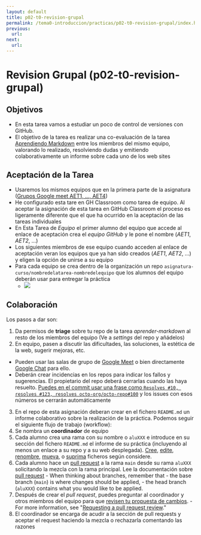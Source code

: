 ```yaml
---
layout: default
title: p02-t0-revision-grupal
permalink: /tema0-introduccion/practicas/p02-t0-revision-grupal/index.html
previous: 
  url: 
next:
  url: 
---
```


# Revision Grupal (p02-t0-revision-grupal)

## Objetivos

* En esta tarea vamos a estudiar un poco de control de versiones con GitHub. 
* El objetivo de la tarea es realizar una co-evaluación de la tarea [Aprendiendo Markdown]({{site.baseurl}}/tema0-introduccion/practicas/p02-t0-aprender-markdown/index.html) entre los miembros del mismo equipo, valorando lo realizado, resolviendo dudas y emitiendo colaborativamente un informe sobre cada uno de los web sites

## Aceptación de la Tarea

* Usaremos los mismos equipos que en la primera parte de la asignatura ([Grupos Google meet AET1, ..., AET4](https://campusdoctoradoyposgrado.ull.es/mod/page/view.php?id=284636))
* He configurado esta tare en GH Classroom como tarea de equipo. Al aceptar la asignación de esta tarea en GitHub Classroom el proceso es ligeramente diferente que el que ha ocurrido en la aceptación de las tareas individuales
* En Esta Tarea de *Equipo* el primer alumno del equipo que accede al enlace de aceptación crea el *equipo GitHub* y le pone el nombre (*AET1*, *AET2*, ...)
* Los siguientes miembros de ese equipo cuando acceden al enlace de aceptación veran los equipos que ya han sido creados (*AET1*, *AET2*, ...) y eligen la opción de unirse  a su equipo 
* Para cada equipo se crea dentro de la organización un repo `asignatura-curso/nombredelatarea-nombredelequipo` que los alumnos del equipo  deberán usar para entregar la práctica
   * ![]({{site.baseurl}}/assets/images/classroom-equipos.png)


## Colaboración

Los pasos a dar son:

1. Da permisos de **triage** sobre tu repo de la tarea *aprender-markdown* al resto de los miembros del equipo (Ve a *settings* del repo y añádelos)
2. En equipo, pasen a discutir las dificultades, las soluciones, la estética de la web, sugerir mejoras, etc. 
  * Pueden usar las salas de grupo de [Google Meet](https://campusdoctoradoyposgrado.ull.es/mod/page/view.php?id=284636) o bien directamente [Google Chat](https://chat.google.com) para ello. 
  * Deberán crear incidencias en los repos para indicar los fallos y  sugerencias. El propietario del repo deberá cerrarlas cuando las haya resuelto. [Puedes en el commit usar una frase como `Resolves #10, resolves #123, resolves octo-org/octo-repo#100`](https://docs.github.com/en/free-pro-team@latest/github/managing-your-work-on-github/linking-a-pull-request-to-an-issue) y los issues con esos números se cerrarán automáticamente
3. En el repo de esta asignación deberan crear en el fichero `README.md` un informe colaborativo sobre la realización de la práctica. Podemos seguir el siguiente flujo de trabajo (workflow):
  1. Se nombra un **coordinador** de equipo
  2. Cada alumno  crea una rama con su nombre o `aluXXX` e introduce en su sección del fichero `README.md` el informe de su práctica (incluyendo al menos un enlace a su repo y a su web desplegada).
  [Cree](https://docs.github.com//en/free-pro-team@latest/articles/creating-new-files), [edite](https://docs.github.com//en/free-pro-team@latest/articles/editing-files), [renombre](https://docs.github.com//en/free-pro-team@latest/articles/renaming-a-file), [mueva](https://docs.github.com//en/free-pro-team@latest/articles/moving-a-file-to-a-new-location), o [suprima](https://docs.github.com//en/free-pro-team@latest/articles/deleting-files) ficheros según considere.
  3. Cada alumno hace un [pull request](https://docs.github.com/en/free-pro-team@latest/articles/creating-a-pull-request) a la rama `main` desde su rama `aluXXX` solicitando la mezcla con la rama principal. Lee la documentación sobre [pull request](https://docs.github.com/en/free-pro-team@latest/articles/creating-a-pull-request)
    - When thinking about branches, remember that 
    - the base branch (`main`) is where changes should be applied, 
    - the head branch (`aluXXX`) contains what you would like to be applied.
  4. Después de crear el *pull request*, puedes preguntar al coordinador y otros miembros del equipo para que [revisen tu propuesta de cambios](https://docs.github.com//en/free-pro-team@latest/articles/reviewing-proposed-changes-in-a-pull-request). 
    - For more information, see "[Requesting a pull request review](https://docs.github.com//en/free-pro-team@latest/articles/requesting-a-pull-request-review)."
  4. El coordinador se encarga de acudir a la sección de pull requests y aceptar el request haciendo la mezcla o rechazarla comentando las razones 


